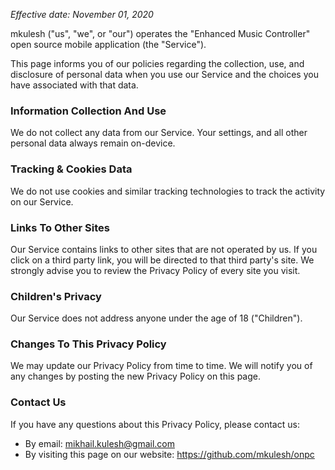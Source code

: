 _Effective date: November 01, 2020_

mkulesh ("us", "we", or "our") operates the "Enhanced Music Controller" open source mobile application (the "Service").

This page informs you of our policies regarding the collection, use, and disclosure of personal data when you use our Service and the choices you have associated with that data.

### Information Collection And Use

We do not collect any data from our Service. Your settings, and all other personal data always remain on-device.

### Tracking & Cookies Data

We do not use cookies and similar tracking technologies to track the activity on our Service.

### Links To Other Sites

Our Service contains links to other sites that are not operated by us. If you click on a third party link, you will be directed to that third party's site. We strongly advise you to review the Privacy Policy of every site you visit.

### Children's Privacy

Our Service does not address anyone under the age of 18 ("Children").

### Changes To This Privacy Policy

We may update our Privacy Policy from time to time. We will notify you of any changes by posting the new Privacy Policy on this page.

### Contact Us

If you have any questions about this Privacy Policy, please contact us:

* By email: mikhail.kulesh@gmail.com
* By visiting this page on our website: https://github.com/mkulesh/onpc
